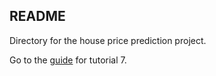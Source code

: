 ## README

Directory for the house price prediction project.

Go to the <a rel="guide" href="https://asds-tcd.github.io/StatsI_Fall2022/tutorials/house_price_project/tutorial07.html">guide</a> for tutorial 7.
